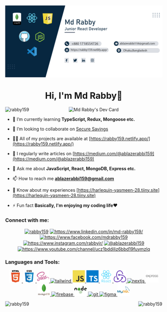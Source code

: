 
![The San Juan Mountains are beautiful!](gitHubBanner.jpg "San Juan Mountains")


<h1 align="center">Hi, I'm Md Rabby🚀</h1>
<img align='right' src="https://api.daily.dev/devcards/v2/BPLkes1CuPZGCdNmWhbmY.png?type=default&r=68y" width="300" alt="Md Rabby's Dev Card"/>

<p align="left"> <img src="https://komarev.com/ghpvc/?username=rabby159&label=Profile%20views&color=0e75b6&style=flat" alt="rabby159" /> </p>   

- 🌱 I’m currently learning **TypeScript, Redux, Mongoose etc.**

- 👯 I’m looking to collaborate on [Secure Savings](https://secure-savings.vercel.app/)

- 👨‍💻 All of my projects are available at [https://rabby159.netlify.app/](https://rabby159.netlify.app/)

- 📝 I regularly write articles on [https://medium.com/@ablazerabbi159](https://medium.com/@ablazerabbi159)

- 💬 Ask me about **JavaScript, React, MongoDB, Express etc.**

- 📫 How to reach me **ablazerabbi159@gmail.com**

- 📄 Know about my experiences [https://harlequin-yasmeen-28.tiiny.site](https://harlequin-yasmeen-28.tiiny.site)

- ⚡ Fun fact **Basically, I'm enjoying my coding life❤**
  

<h3 align="left">Connect with me:</h3>
<p align="center">
<a href="https://dev.to/rabby159" target="blank"><img align="center" src="https://raw.githubusercontent.com/rahuldkjain/github-profile-readme-generator/master/src/images/icons/Social/devto.svg" alt="rabby159" height="30" width="40"/></a>
<a href="https://linkedin.com/in/md-rabby159/" target="blank"><img align="center" src="https://raw.githubusercontent.com/rahuldkjain/github-profile-readme-generator/master/src/images/icons/Social/linked-in-alt.svg" alt="https://www.linkedin.com/in/md-rabby159/" height="30" width="40" /></a>
<a href="https://fb.com/mdrabby159" target="blank"><img align="center" src="https://raw.githubusercontent.com/rahuldkjain/github-profile-readme-generator/master/src/images/icons/Social/facebook.svg" alt="https://www.facebook.com/mdrabby159" height="30" width="40" /></a>
<a href="https://instagram.com/rabbyjr/" target="blank"><img align="center" src="https://raw.githubusercontent.com/rahuldkjain/github-profile-readme-generator/master/src/images/icons/Social/instagram.svg" alt="https://www.instagram.com/rabbyjr/" height="30" width="40" /></a>
<a href="https://medium.com/@ablazerabbi159" target="blank"><img align="center" src="https://raw.githubusercontent.com/rahuldkjain/github-profile-readme-generator/master/src/images/icons/Social/medium.svg" alt="@ablazerabbi159" height="30" width="40" /></a>
<a href="https://www.youtube.com/c/ucz1bddiliz6bbd19fuymzlq" target="blank"><img align="center" src="https://raw.githubusercontent.com/rahuldkjain/github-profile-readme-generator/master/src/images/icons/Social/youtube.svg" alt="https://www.youtube.com/channel/ucz1bddiliz6bbd19fuymzlq" height="30" width="40" /></a>
</p>

<h3 align="left">Languages and Tools:</h3>
<p align="center"> 
  <a href="https://www.w3.org/html/" target="_blank" rel="noreferrer"> <img src="https://raw.githubusercontent.com/devicons/devicon/master/icons/html5/html5-original-wordmark.svg" alt="html5" width="40" height="40"/> </a>
  <a href="https://www.w3schools.com/css/" target="_blank" rel="noreferrer"> <img src="https://raw.githubusercontent.com/devicons/devicon/master/icons/css3/css3-original-wordmark.svg" alt="css3" width="40" height="40"/> </a>
  <a href="https://sass-lang.com" target="_blank" rel="noreferrer"> <img src="https://raw.githubusercontent.com/devicons/devicon/master/icons/sass/sass-original.svg" alt="sass" width="40" height="40"/> </a> 
  <a href="https://tailwindcss.com/" target="_blank" rel="noreferrer"> <img src="https://www.vectorlogo.zone/logos/tailwindcss/tailwindcss-icon.svg" alt="tailwind" width="40" height="40"/> </a>
  <a href="https://developer.mozilla.org/en-US/docs/Web/JavaScript" target="_blank" rel="noreferrer"> <img src="https://raw.githubusercontent.com/devicons/devicon/master/icons/javascript/javascript-original.svg" alt="javascript" width="40" height="40"/> </a>
  <a href="https://www.typescriptlang.org/" target="_blank" rel="noreferrer"> <img src="https://raw.githubusercontent.com/devicons/devicon/master/icons/typescript/typescript-original.svg" alt="typescript" width="40" height="40"/> </a>
  <a href="https://reactjs.org/" target="_blank" rel="noreferrer"> <img src="https://raw.githubusercontent.com/devicons/devicon/master/icons/react/react-original-wordmark.svg" alt="react" width="40" height="40"/> </a> 
  <a href="https://redux.js.org" target="_blank" rel="noreferrer"> <img src="https://raw.githubusercontent.com/devicons/devicon/master/icons/redux/redux-original.svg" alt="redux" width="40" height="40"/> </a>
  <a href="https://nextjs.org/" target="_blank" rel="noreferrer"> <img src="https://cdn.worldvectorlogo.com/logos/nextjs-2.svg" alt="nextjs" width="40" height="40"/> </a> 
  <a href="https://expressjs.com" target="_blank" rel="noreferrer"> <img src="https://raw.githubusercontent.com/devicons/devicon/master/icons/express/express-original-wordmark.svg" alt="express" width="40" height="40"/> </a> 
  <a href="https://www.mongodb.com/" target="_blank" rel="noreferrer"> <img src="https://raw.githubusercontent.com/devicons/devicon/master/icons/mongodb/mongodb-original-wordmark.svg" alt="mongodb" width="40" height="40"/> </a>
  <a href="https://firebase.google.com/" target="_blank" rel="noreferrer"> <img src="https://www.vectorlogo.zone/logos/firebase/firebase-icon.svg" alt="firebase" width="40" height="40"/> </a>
  <a href="https://nodejs.org" target="_blank" rel="noreferrer"> <img src="https://raw.githubusercontent.com/devicons/devicon/master/icons/nodejs/nodejs-original-wordmark.svg" alt="nodejs" width="40" height="40"/> </a> 
  <a href="https://git-scm.com/" target="_blank" rel="noreferrer"> <img src="https://www.vectorlogo.zone/logos/git-scm/git-scm-icon.svg" alt="git" width="40" height="40"/> </a>
  <a href="https://www.figma.com/" target="_blank" rel="noreferrer"> <img src="https://www.vectorlogo.zone/logos/figma/figma-icon.svg" alt="figma" width="40" height="40"/> </a>
  <a href="https://www.mysql.com/" target="_blank" rel="noreferrer"> <img src="https://raw.githubusercontent.com/devicons/devicon/master/icons/mysql/mysql-original-wordmark.svg" alt="mysql" width="40" height="40"/> </a> 
   </p>

<p><img align="left" src="https://github-readme-stats.vercel.app/api?username=rabby159&show_icons=true&locale=en" alt="rabby159" /></p>

<p><img align="right" src="[https://github-readme-streak-stats.herokuapp.com/?user=rabby159&](https://github-readme-streak-stats.herokuapp.com/?user=rabby159&)" alt="rabby159" /></p>

